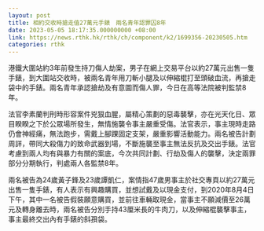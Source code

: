 ```yaml
---
layout: post
title: 相約交收時搶走值27萬元手錶　兩名青年認罪囚8年
date: 2023-05-05 18:17:35.000000000 +08:00
link: https://news.rthk.hk/rthk/ch/component/k2/1699356-20230505.htm
categories: rthk
---
```


港鐵大圍站約3年前發生持刀傷人劫案，男子在網上交易平台以約27萬元出售一隻手錶，到大圍站交收時，被兩名青年用刀斬小腿及以伸縮棍打至頭破血流，再搶走袋中的手錶。兩名青年承認搶劫及有意圖而傷人罪，今日在高等法院被判監禁8年。

法官李素蘭判刑時形容案件兇狠血腥，屬精心策劃的惡毒襲擊，亦在光天化日、眾目睽睽之下於公眾場所發生，無情施襲令事主嚴重受傷。法官表示，事主現時走路仍會神經痛，無法跑步，需戴上腳踝固定支架，嚴重影響活動能力。兩名被告計劃周詳，帶同大殺傷力的致命武器到場，不斷施襲至事主無法反抗及交出手錶。法官考慮到兩人均有與暴力有關的案底，今次共同計劃、行劫及傷人的襲擊，決定兩罪部分分期執行，判處兩人各監禁8年。

兩名被告為24歲黃子鋒及23歲譚凱仁，案情指47歲男事主於社交專頁以約27萬元出售一隻手錶，有人表示有興趣購買，並想試戴及以現金支付，到2020年8月4日下午，其中一名被告假裝願意購買，並前往車輛取現金，當事主不願減價至26萬元及轉身離去時，兩名被告分別手持43厘米長的牛肉刀，以及伸縮棍襲擊事主，事主最終交出內有手錶的斜孭袋。
